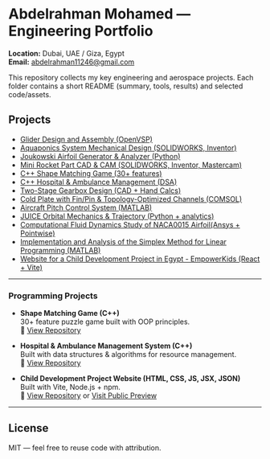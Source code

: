 # Abdelrahman Mohamed — Engineering Portfolio

**Location:** Dubai, UAE / Giza, Egypt  
**Email:** abdelrahman11246@gmail.com    

This repository collects my key engineering and aerospace projects. Each folder contains a short README (summary, tools, results) and selected code/assets. 
## Projects
- [Glider Design and Assembly (OpenVSP)](https://github.com/Naqeeb1124/abdelrahman-portfolio/blob/main/projects/01-glider-design)
- [Aquaponics System Mechanical Design (SOLIDWORKS, Inventor)](https://github.com/Naqeeb1124/abdelrahman-portfolio/blob/main/projects/02-aquaponics-design)
- [Joukowski Airfoil Generator & Analyzer (Python)](https://github.com/Naqeeb1124/abdelrahman-portfolio/blob/main/projects/03-joukowski-airfoil-tool)
- [Mini Rocket Part CAD & CAM (SOLIDWORKS, Inventor, Mastercam)](https://github.com/Naqeeb1124/abdelrahman-portfolio/blob/main/projects/04-rocket-part-cad-cam)
- [C++ Shape Matching Game (30+ features)](https://github.com/Naqeeb1124/FOR-C-PROJECT)
- [C++ Hospital & Ambulance Management (DSA)](https://github.com/Fatma-Hassaan/Ambulance_management_system)
- [Two-Stage Gearbox Design (CAD + Hand Calcs)](https://github.com/Naqeeb1124/abdelrahman-portfolio/blob/main/projects/07-gearbox-design)
- [Cold Plate with Fin/Pin & Topology-Optimized Channels (COMSOL)](https://github.com/Naqeeb1124/abdelrahman-portfolio/blob/main/projects/08-cold-plate-topopt)
- [Aircraft Pitch Control System (MATLAB)](https://github.com/Naqeeb1124/abdelrahman-portfolio/blob/main/projects/09-aircraft-pitch-control)
- [JUICE Orbital Mechanics & Trajectory (Python + analytics)](https://github.com/Naqeeb1124/abdelrahman-portfolio/blob/main/projects/10-juice-orbital-analysis)
- [Computational Fluid Dynamics Study of NACA0015 Airfoil(Ansys + Pointwise)](https://github.com/Naqeeb1124/abdelrahman-portfolio/blob/main/projects/11-naca0015-cfd-study)
- [Implementation and Analysis of the Simplex Method for Linear Programming (MATLAB)](https://github.com/Naqeeb1124/abdelrahman-portfolio/blob/main/projects/12-simplex-method-implementation)
- [Website for a Child Development Project in Egypt - EmpowerKids (React + Vite)](https://github.com/Naqeeb1124/abdelrahman-portfolio/blob/main/projects/13-child-development-program-website)

---
### Programming Projects
- **Shape Matching Game (C++)**  
  30+ feature puzzle game built with OOP principles.  
  🔗 [View Repository](https://github.com/Naqeeb1124/FOR-C-PROJECT)

- **Hospital & Ambulance Management System (C++)**  
  Built with data structures & algorithms for resource management.  
  🔗 [View Repository](https://github.com/Fatma-Hassaan/Ambulance_management_system)

- **Child Development Project Website (HTML, CSS, JS, JSX, JSON)**  
  Built with Vite, Node.js + npm.  
  🔗 [View Repository](https://github.com/Naqeeb1124/Child-development-Project-Website) or [Visit Public Preview](https://naqeeb1124.github.io/Child-development-Project-Website/)



---

## License
MIT — feel free to reuse code with attribution.
